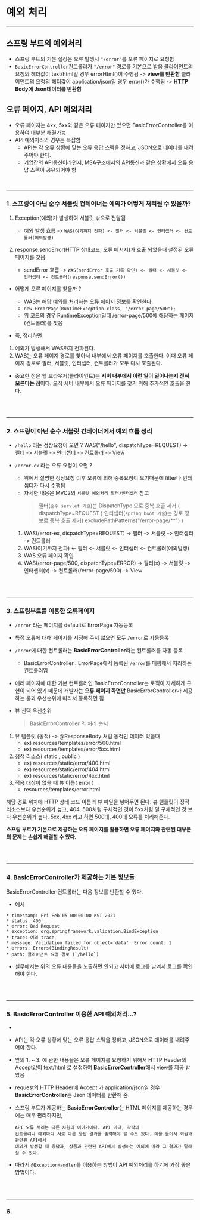# 예외 처리

***

## 스프링 부트의 예외처리
* 스프링 부트의 기본 설정은 오류 발생시 `"/error"`를 오류 페이지로 요청함
* `BasicErrorController`컨트롤러가 `"/error"` 경로를 기본으로 받음
클라이언트의 요청의 헤더값이 text/html일 경우 errorHtml()이 수행됨 -> **view를 반환함**
클라이언트의 요청의 헤더값이 application/json일 경우 error()가 수행됨 -> **HTTP Body에 Json데이터를 반환함**

## 오류 페이지, API 예외처리
* 오류 페이지는 4xx, 5xx와 같은 오류 페이지만 있으면 BasicErrorController를 이용하여 대부분 해결가능
* API 예외처리의 경우는 복잡함
    * API는 각 오류 상황에 맞는 오류 응답 스펙을 정하고, JSON으로 데이터를 내려주어야 한다.
    * 기업간의 API통신이라던지, MSA구조에서의 API통신과 같은 상황에서 오류 응답 스펙이 공유되어야 함

<br>

******
### 1. 스프링이 아닌 순수 서블릿 컨테이너는 예외가 어떻게 처리될 수 있을까?
1. Exception(예외)가 발생하여 서블릿 밖으로 전달됨
    * 예외 발생 흐름 -> `WAS(여기까지 전파) <- 필터 <- 서블릿 <- 인터셉터 <- 컨트롤러(예외발생)`

2. response.sendError(HTTP 상태코드, 오류 메시지)가 호출 되었을때 설정된 오류 페이지를 찾음
    * sendError 흐름 -> `WAS(sendError 호출 기록 확인) <- 필터 <- 서블릿 <- 인터셉터 <- 컨트롤러(response.sendError())`

* 어떻게 오류 페이지를 찾을까 ?
    * WAS는 해당 예외를 처리하는 오류 페이지 정보를 확인한다.
    * `new ErrorPage(RuntimeException.class, "/error-page/500");`
    * 위 코드의 경우 RuntimeException일때 /error-page/500에 해당하는 페이지(컨트롤러)를 찾음

* 즉, 정리하면
1. 예외가 발생해서 WAS까지 전파된다.
2. WAS는 오류 페이지 경로를 찾아서 내부에서 오류 페이지를 호출한다. 이때 오류 페이지 경로로 필터,
서블릿, 인터셉터, 컨트롤러가 모두 다시 호출된다.

* 중요한 점은 웹 브라우저(클라이언트)는 **서버 내부에서 이런 일이 일어나는지 전혀 모른다는 점**이다. 오직
서버 내부에서 오류 페이지를 찾기 위해 추가적인 호출을 한다.




<br> <br>

******
### 2. 스프링이 아닌 순수 서블릿 컨테이너에서 예외 흐름 정리
* `/hello` 라는 정상요청이 오면 ?
WAS("/hello", dispatchType=REQUEST) -> 필터 -> 서블릿 -> 인터셉터 -> 컨트롤러 -> View

* `/error-ex` 라는 오류 요청이 오면 ?
    * 위에서 설명한 정상요청 이후 오류에 의해 중복요청이 오기때문에 filter나 인터셉터가 다시 수행됨
    * 자세한 내용은 MVC2의 `서블릿 예외처리 필터/인터셉터` 참고
        > 필터(`순수 servlet 기술`)는 DispatchType 으로 중복 호출 제거 ( dispatchType=REQUEST )
        > 인터셉터(`spring boot 기술`)는 경로 정보로 중복 호출 제거( excludePathPatterns("/error-page/**") )
    1. WAS(/error-ex, dispatchType=REQUEST) -> 필터 -> 서블릿 -> 인터셉터 -> 컨트롤러
    2. WAS(여기까지 전파) <- 필터 <- 서블릿 <- 인터셉터 <- 컨트롤러(예외발생)
    3. WAS 오류 페이지 확인
    4. WAS(/error-page/500, dispatchType=ERROR) -> 필터(x) -> 서블릿 -> 인터셉터(x) ->
    컨트롤러(/error-page/500) -> View




<br> <br>

******
### 3. 스프링부트를 이용한 오류페이지
* `/error` 라는 페이지를 default로 ErrorPage 자동등록
* 특정 오류에 대해 페이지를 지정해 주지 않으면 모두 `/error`로 자동등록
* `/error`에 대한 컨트롤러는 **BasicErrorController**라는 컨트롤러를 자동 등록
    * BasicErrorController : ErrorPage에서 등록된 `/error`를 매핑해서 처리하는 컨트롤러임
* 에러 페이지에 대한 기본 컨트롤러인 BasicErrorController는 로직이 자세하게 구현이 되어 있기 때문에
개발자는 **오류 페이지 화면만** BasicErrorController가 제공하는 룰과 우선순위에 따라서 등록하면 됨

* 뷰 선택 우선순위
    > BasicErrorController 의 처리 순서
1. 뷰 템플릿 (동적) -> @ResponseBody 처럼 동적인 데이터 있을때
    * ex) resources/templates/error/500.html
    * ex) resources/templates/error/5xx.html
2. 정적 리소스( static , public )
    * ex) resources/static/error/400.html
    * ex) resources/static/error/404.html
    * ex) resources/static/error/4xx.html
3. 적용 대상이 없을 때 뷰 이름( error )
    * resources/templates/error.html

해당 경로 위치에 HTTP 상태 코드 이름의 뷰 파일을 넣어두면 된다.
뷰 템플릿이 정적 리소스보다 우선순위가 높고, 404, 500처럼 구체적인 것이 5xx처럼 덜 구체적인 것 보다
우선순위가 높다.
5xx, 4xx 라고 하면 500대, 400대 오류를 처리해준다.

**스프링 부트가 기본으로 제공하는 오류 페이지를 활용하면 오류 페이지와 관련된 대부분의 문제는 손쉽게 해결할 수 있다.**



<br> <br>

******
### 4. BasicErrorController가 제공하는 기본 정보들
BasicErrorController 컨트롤러는 다음 정보를 반환할 수 있다.

* 예시
~~~
* timestamp: Fri Feb 05 00:00:00 KST 2021
* status: 400
* error: Bad Request
* exception: org.springframework.validation.BindException
* trace: 예외 trace
* message: Validation failed for object='data'. Error count: 1
* errors: Errors(BindingResult)
* path: 클라이언트 요청 경로 (`/hello`)
~~~

* 실무에서는 위의 오류 내용들을 노출하면 안되고 서버에 로그를 남겨서 로그를 확인해야 한다.


<br> <br>

******
### 5. BasicErrorController 이용한 API 예외처리...?
* 

* API는 각 오류 상황에 맞는 오류 응답 스펙을 정하고, JSON으로 데이터를 내려주어야 한다.
* 앞의 1. ~ 3. 에 관한 내용들은 오류 페이지를 요청하기 위해서 HTTP Header의 Accept값이 text/html 로 설정하여 
**BasicErrorController**에서 view를 제공 받았음
* request의 HTTP Header에 Accept 가 application/json일 경우 **BasicErrorController**는 Json 데이터를 반환해 줌

* 스프링 부트가 제공하는 **BasicErrorController**는 HTML 페이지를 제공하는 경우에는 매우 편리하지만,
    ~~~
    API 오류 처리는 다른 차원의 이야기이다. API 마다, 각각의
    컨트롤러나 예외마다 서로 다른 응답 결과를 출력해야 할 수도 있다. 예를 들어서 회원과 관련된 API에서
    예외가 발생할 때 응답과, 상품과 관련된 API에서 발생하는 예외에 따라 그 결과가 달라질 수 있다.
    ~~~
* 따라서 `@ExceptionHandler`를 이용하는 방법이 API 예외처리를 하기에 가장 좋은 방법이다.



<br> <br>

******
### 6. 

